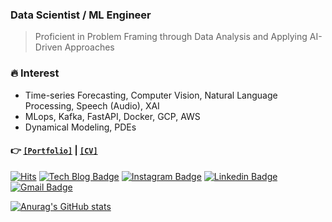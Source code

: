 ### Data Scientist / ML Engineer
> Proficient in Problem Framing through Data Analysis and Applying AI-Driven Approaches


### 🔥 Interest
- Time-series Forecasting, Computer Vision, Natural Language Processing, Speech (Audio), XAI
- MLops, Kafka, FastAPI, Docker, GCP, AWS
- Dynamical Modeling, PDEs

#### 👉 [`[Portfolio]`](https://special-grip-6f7.notion.site/Seoyoung-Oh-2a6b295b15b4435bb7b945bb07a572ae) | [`[CV]`](https://drive.google.com/file/d/171QYtItZgA1e1x4w_tubQp0FPEzsTVto/view?usp=drivesdk)    

<!-- [![Tech Blog Badge](http://img.shields.io/badge/-Tech%20blog-black?style=flat-square&logo=github&link=https://standing-o.github.io/)](https://standing-o.github.io/)  -->
[![Hits](https://hits.seeyoufarm.com/api/count/incr/badge.svg?url=https%3A%2F%2Fgithub.com%2Fstanding-o)](https://hits.seeyoufarm.com) 
[![Tech Blog Badge](http://img.shields.io/badge/-Tech%20blog-black?style=flat-square&logo=github&link=https://standing-o.github.io)](https://standing-o.github.io) 
[![Instagram Badge](https://img.shields.io/badge/-Instagram-dd2a7b?style=flat-square&logo=instagram&logoColor=white&link=https://www.instagram.com/osy540/)](https://www.instagram.com/osy540/) 
[![Linkedin Badge](https://img.shields.io/badge/-LinkedIn-blue?style=flat-square&logo=Linkedin&logoColor=white&link=https://www.linkedin.com/in/%EC%84%9C%EC%98%81-%EC%98%A4-309a24200/)](https://www.linkedin.com/in/%EC%84%9C%EC%98%81-%EC%98%A4-309a24200/) 
[![Gmail Badge](https://img.shields.io/badge/-Gmail-d14836?style=flat-square&logo=Gmail&logoColor=white&link=mailto:osyoung540@gmail.com)](mailto:osyoung540@gmail.com)
</div>

[![Anurag's GitHub stats](https://github-readme-stats.vercel.app/api?username=standing-o)](https://github.com/standing-o/github-readme-stats)
